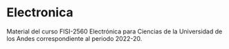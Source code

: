 # Electronica
Material del curso FISI-2560 Electrónica para Ciencias de la Universidad de los Andes correspondiente al periodo 2022-20.
